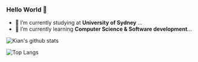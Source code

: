 ### Hello World 👋
- 🔭 I’m currently studying at **University of Sydney** ...
- 🌱 I’m currently learning **Computer Science & Software development**...


![Kian's github stats](https://github-readme-stats.vercel.app/api?username=kiancchen&show_icons=true)

![Top Langs](https://github-readme-stats.vercel.app/api/top-langs/?username=kiancchen&hide=javascript,html,css)

<!--
**KyanChen/KyanChen** is a ✨ _special_ ✨ repository because its `README.md` (this file) appears on your GitHub profile.

Here are some ideas to get you started:

- 🔭 I’m currently working on ...
- 🌱 I’m currently learning ...
- 👯 I’m looking to collaborate on ...
- 🤔 I’m looking for help with ...
- 💬 Ask me about ...
- 📫 How to reach me: ...
- 😄 Pronouns: ...
- ⚡ Fun fact: ...
-->
